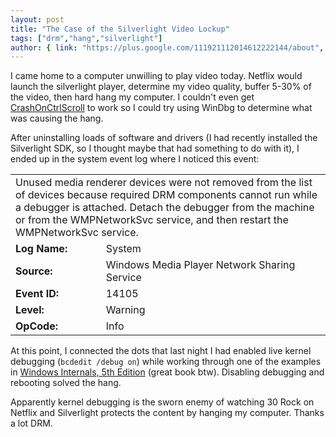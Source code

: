 ```yaml
---
layout: post
title: "The Case of the Silverlight Video Lockup"
tags: ["drm","hang","silverlight"]
author: { link: "https://plus.google.com/111921112014612222144/about", name: Chris Duck }
---
```

I came home to a computer unwilling to play video today.  Netflix would launch the silverlight player, determine my video quality, buffer 5-30% of the video, then hard hang my computer.  I couldn't even get [CrashOnCtrlScroll][crash] to work so I could try using WinDbg to determine what was causing the hang.

After uninstalling loads of software and drivers (I had recently installed the Silverlight SDK, so I thought maybe that had something to do with it), I ended up in the system event log where I noticed this event:

<table>
  <tr>
    <td colspan="2">Unused media renderer devices were not removed from the list of devices because required DRM components cannot run while a debugger is attached. Detach the debugger from the machine or from the WMPNetworkSvc service, and then restart the WMPNetworkSvc service.</td>
  </tr>
  <tr><td><b>Log Name:</b></td><td>System</td>   </tr>
  <tr><td><b>Source:</b></td><td>Windows Media Player Network Sharing Service</td></tr>
  <tr><td><b>Event ID:</b></td><td>14105</td></tr>
  <tr><td><b>Level:</b></td><td>Warning</td></tr>
  <tr><td><b>OpCode:</b></td><td>Info</td></tr>
</table>

At this point, I connected the dots that last night I had enabled live kernel debugging (``bcdedit /debug on``) while working through one of the examples in [Windows Internals, 5th Edition][winternals] (great book btw). Disabling debugging and rebooting solved the hang.

Apparently kernel debugging is the sworn enemy of watching 30 Rock on Netflix and Silverlight protects the content by hanging my computer. Thanks a lot DRM.

[crash]: http://msdn.microsoft.com/en-us/library/ff545499(VS.85).aspx
[winternals]: http://www.amazon.com/Windows%C2%AE-Internals-Including-Windows-PRO-Developer/dp/0735625301?ie=UTF8&tag=widgetsamazon-20&link_code=btl&camp=213689&creative=392969